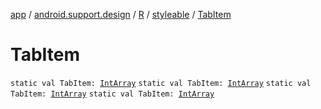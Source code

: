[app](../../../index.md) / [android.support.design](../../index.md) / [R](../index.md) / [styleable](index.md) / [TabItem](.)

# TabItem

`static val TabItem: `[`IntArray`](https://kotlinlang.org/api/latest/jvm/stdlib/kotlin/-int-array/index.html)
`static val TabItem: `[`IntArray`](https://kotlinlang.org/api/latest/jvm/stdlib/kotlin/-int-array/index.html)
`static val TabItem: `[`IntArray`](https://kotlinlang.org/api/latest/jvm/stdlib/kotlin/-int-array/index.html)
`static val TabItem: `[`IntArray`](https://kotlinlang.org/api/latest/jvm/stdlib/kotlin/-int-array/index.html)